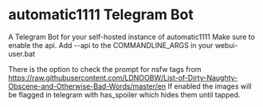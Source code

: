 # automatic1111 Telegram Bot
 A Telegram Bot for your self-hosted instance of automatic1111
 Make sure to enable the api.
 Add --api to the COMMANDLINE_ARGS in your webui-user.bat

 There is the option to check the prompt for nsfw tags from https://raw.githubusercontent.com/LDNOOBW/List-of-Dirty-Naughty-Obscene-and-Otherwise-Bad-Words/master/en
 If enabled the images will be flagged in telegram with has_spoiler which hides them until tapped.